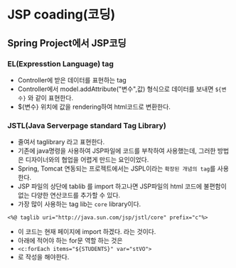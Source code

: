 # JSP coading(코딩)

## Spring Project에서 JSP코딩
### EL(Expresstion Language) tag
* Controller에 받은 데이터를 표현하는 tag
* Controller에서 model.addAttribute("변수",값) 형식으로 데이터를 보내면 ```${변수}``` 와 같이 표현한다.
* ${변수} 위치에 값을 rendering하여 html코드로 변환한다.

### JSTL(Java Serverpage standard Tag Library)
* 줄여서 taglibrary 라고 표현한다.
* 기존에 java명령을 사용하여 JSP파일에 코드를 부착하여 사용했는데, 그러한 방법은 디자이너와의 협업을 어렵게 만드는 요인이었다.
* Spring, Tomcat 연동되는 프로젝트에서는 JSPL이라는 ```확장된 개념의 tag```를 사용한다.
* JSP 파일의 상단에 tablib 를 import 하고나면 JSP파일의 html 코드에 불편함이 없는 다양한 연산코드를 추가할 수 있다.
* 가장 많이 사용하는 tag lib는 ```core``` library이다.
```
<%@ taglib uri="http://java.sun.com/jsp/jstl/core" prefix="c"%> 
```
* 이 코드는 현재 페이지에 import 하겠다. 라는 것이다.
* 아래에 적어야 하는 for문 역할 하는 것은 
* ```<c:forEach items="${STUDENTS}" var="stVO">```
* 로 작성을 해야한다.
